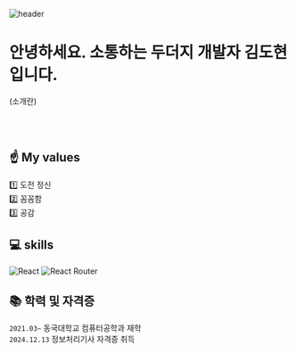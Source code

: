 ![header](https://capsule-render.vercel.app/api?type=venom&color=0:581cfb,100:bc1cfb&height=300&section=header&text=김도현&fontSize=80&desc=소통하는%20두더지입니다&descAlignY=75&fontColor=e7cfdf)

# 안녕하세요. 소통하는 두더지 개발자 김도현입니다.
(소개란)

<br><br>

## ☝️ My values
1️⃣ 도전 정신 <br>
2️⃣ 꼼꼼함 <br>
3️⃣ 공감 <br>

## 💻 skills
![React](https://img.shields.io/badge/react-%2320232a.svg?style=for-the-badge&logo=react&logoColor=%2361DAFB)
![React Router](https://img.shields.io/badge/React_Router-CA4245?style=for-the-badge&logo=react-router&logoColor=white)

## 📚 학력 및 자격증
`2021.03~` 동국대학교 컴퓨터공학과 재학<br>
`2024.12.13` 정보처리기사 자격증 취득
